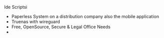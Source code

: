 Ide Scriptsi
- Paperless System on a distribution company also the mobile application
- Truenas with wireguard
- Free, OpenSource, Secure & Legal Office Needs
- 

